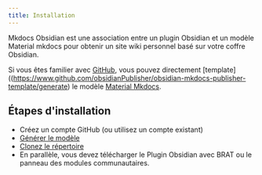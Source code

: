 ```yaml
---
title: Installation
---
```

Mkdocs Obsidian est une association entre un plugin Obsidian et un modèle Material mkdocs pour obtenir un site wiki personnel basé sur votre coffre Obsidian.

Si vous êtes familier avec [GitHub](https://www.github.com/), vous pouvez directement [template]((https://www.github.com/obsidianPublisher/obsidian-mkdocs-publisher-template/generate) le modèle [Material Mkdocs](https://www.squidfunk.github.io/mkdocs-material/).


## Étapes d'installation
- Créez un compte GitHub (ou utilisez un compte existant)
- [Générer le modèle](https://www.github.com/obsidianPublisher/obsidian-mkdocs-publisher-template/generate)
- [Clonez le répertoire](https://docs.github.com/en/get-started/getting-started-with-git/about-remote-repositories)
- En parallèle, vous devez télécharger le Plugin Obsidian avec BRAT ou le panneau des modules communautaires.
